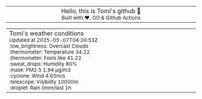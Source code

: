 
<div align="center">
<table>
<tbody>
<td align="center">
<img width="2000" height="0"><br>
Hello, this is Tomi's github 👋<br>
<sup>Built with ❤️, GO & Github Actions</sup><br>
<img width="2000" height="0">
</td>
</tbody>
</table>
</div>
<table>
<tbody>
<td align="left">
<img width="2000" height="0"><br>
Tomi's weather conditions<br>
<sup>Updated at 2025-05-07T04:20:53Z</sup><br>
<sup>:low_brightness: Overcast Clouds</sup><br>
<sup>:thermometer: Temperature 34.22 </sup><br>
<sup>:thermometer: Feels like 41.22</sup><br>
<sup>:sweat_drops: Humidity 80%</sup><br>
<sup>:mask: PM2.5 1.94 μg/m3</sup><br>
<sup>:cyclone: Wind 4.65m/s </sup><br>
<sup>:telescope: Visibility 10000m </sup><br>
<sup>:droplet: Rain 0mm/last 1h </sup><br>
<img width="2000" height="0">
</td>
<td align="left">
<img width="2000" height="0"><br>
<br>
<img width="2000" height="0">
</td>
</tbody>
</table>
</div>
    